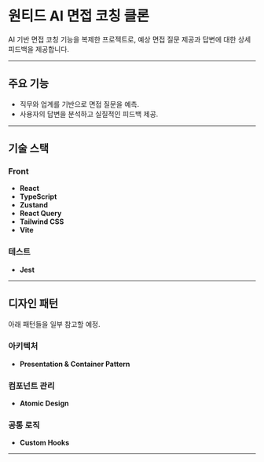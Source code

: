 # 원티드 AI 면접 코칭 클론

AI 기반 면접 코칭 기능을 복제한 프로젝트로, 예상 면접 질문 제공과 답변에 대한 상세 피드백을 제공합니다.

---

## 주요 기능

- 직무와 업계를 기반으로 면접 질문을 예측.
- 사용자의 답변을 분석하고 실질적인 피드백 제공.

---

## 기술 스택

### Front

- **React**
- **TypeScript**
- **Zustand**
- **React Query**
- **Tailwind CSS**
- **Vite**

### 테스트

- **Jest**

---

## 디자인 패턴

아래 패턴들을 일부 참고할 예정.

### 아키텍처

- **Presentation & Container Pattern**

### 컴포넌트 관리

- **Atomic Design**

### 공통 로직

- **Custom Hooks**

---

<!--

## 설치 및 사용 방법
1. 레포지토리 클론:
   ```bash
   git clone [.git]
   ```

2. 의존성 설치:
   ```bash
   yarn install
   ```

3. 개발 서버 시작:
   ```bash
   yarn dev
   ```

---



## 프로젝트 목표

이 프로젝트는 다음을 목적으로 설계되었습니다:

- 원티드 AI 면접 코칭 툴의 핵심 기능을 모방.
- 프론트 트렌드 기술과 핵심 패턴을 활용하여 실력 향상

---

-->
